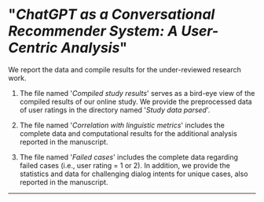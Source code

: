 # "_ChatGPT as a Conversational Recommender System: A User-Centric Analysis_"

We report the data and compile results for the under-reviewed research work. 

1. The file named '_Compiled study results_' serves as a bird-eye view of the compiled results of our online study. We provide the preprocessed data of user ratings in the directory named '_Study data parsed_'.   

2. The file named '_Correlation with linguistic metrics_' includes the complete data and computational results for the additional analysis reported in the manuscript.

3. The file named '_Failed cases_' includes the complete data regarding failed cases (i.e., user rating = 1 or 2). In addition, we provide the statistics and data for challenging dialog intents for unique cases, also reported in the manuscript.


-----------------------------------------
